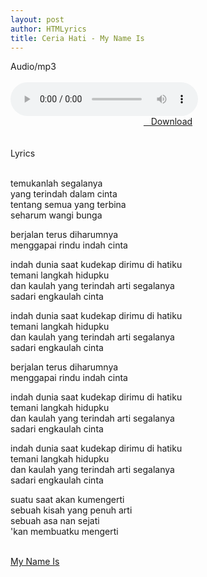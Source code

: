 ```yaml
---
layout: post
author: HTMLyrics
title: Ceria Hati - My Name Is
---
```


<div class="htl">Audio/mp3</div><br />

<audio class='js-player' style="--plyr-color-main: #212121;" controls>
<source src="https://drive.google.com/uc?authuser=0&id=1PpHqNd-5Hmox6uzpg1ZM9KznIIrm8fvn&export=download" type="audio/mp3">
</audio><br />

<center>
<a href="/download/ceriahati-mynameis" class="hbt"><i class="fa fa-chevron-down" aria-hidden="true"></i>&nbsp; &nbsp;Download</a>
</center><br />
<br />

<div class="htl">Lyrics</div><br />

temukanlah segalanya<br />
yang terindah dalam cinta<br />
tentang semua yang terbina<br />
seharum wangi bunga<br />

berjalan terus diharumnya<br />
menggapai rindu indah cinta<br />

indah dunia saat kudekap dirimu di hatiku<br />
temani langkah hidupku<br />
dan kaulah yang terindah arti segalanya<br />
sadari engkaulah cinta<br />

indah dunia saat kudekap dirimu di hatiku<br />
temani langkah hidupku<br />
dan kaulah yang terindah arti segalanya<br />
sadari engkaulah cinta<br />

berjalan terus diharumnya<br />
menggapai rindu indah cinta<br />

indah dunia saat kudekap dirimu di hatiku<br />
temani langkah hidupku<br />
dan kaulah yang terindah arti segalanya<br />
sadari engkaulah cinta<br />

indah dunia saat kudekap dirimu di hatiku<br />
temani langkah hidupku<br />
dan kaulah yang terindah arti segalanya<br />
sadari engkaulah cinta<br />

suatu saat akan kumengerti<br />
sebuah kisah yang penuh arti<br />
sebuah asa nan sejati<br />
'kan membuatku mengerti<br />
<br />

<i class="fa fa-hashtag" aria-hidden="true"></i>
<a href="/artist/mynameis">My Name Is</a>
